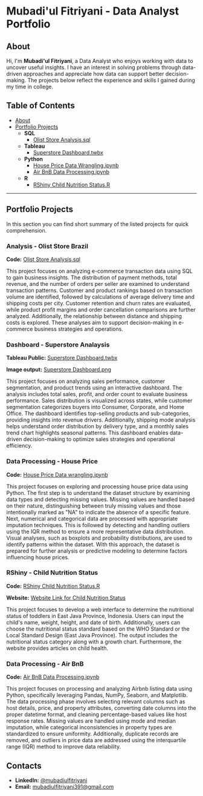 # Mubadi'ul Fitriyani - Data Analyst Portfolio

## About
Hi, I'm **Mubadi'ul Fitriyani**, a Data Analyst who enjoys working with data to uncover useful insights. I have an interest in solving problems through data-driven approaches and appreciate how data can support better decision-making. The projects below reflect the experience and skills I gained during my time in college.

## Table of Contents
- [About](https://github.com/Mubadiul/Data-Analyst-Portfolio/blob/main/README.md#about)
- [Portfolio Projects](https://github.com/Mubadiul/Data-Analyst-Portfolio#portfolio-projects)
  - **SQL**
    - [Olist Store Analysis.sql](https://github.com/Mubadiul/Data-Analyst-Portfolio/blob/main/olist_store_analysis.sql)
  - **Tableau**
    - [Superstore Dashboard.twbx](https://github.com/Mubadiul/Data-Analyst-Portfolio/blob/main/superstore-dashboard.twbx)
  - **Python**
    - [House Price Data Wrangling.ipynb](https://github.com/Mubadiul/Data-Analyst-Portfolio/blob/main/house_price_data_wrangling.ipynb)
    - [Air BnB Data Processing.ipynb](https://github.com/Mubadiul/Data-Analyst-Portfolio/blob/main/airbnb_data_processing.ipynb)
  - **R**
    - [RShiny Child Nutrition Status.R](https://github.com/Mubadiul/Data-Analyst-Portfolio/blob/main/rshiny_child_nutrition.R)
        
---

## Portfolio Projects
In this section you can find short summary of the listed projects for quick comprehension.

### **Analysis - Olist Store Brazil**
**Code:** [Olist Store Analysis.sql](https://github.com/Mubadiul/Data-Analyst-Portfolio/blob/main/olist_store_analysis.sql)

This project focuses on analyzing e-commerce transaction data using SQL to gain business insights. The distribution of payment methods, total revenue, and the number of orders per seller are examined to understand transaction patterns. Customer and product rankings based on transaction volume are identified, followed by calculations of average delivery time and shipping costs per city. Customer retention and churn rates are evaluated, while product profit margins and order cancellation comparisons are further analyzed. Additionally, the relationship between distance and shipping costs is explored. These analyses aim to support decision-making in e-commerce business strategies and operations.

### **Dashboard - Superstore Analaysis**
**Tableau Public:** [Superstore Dashboard.twbx](https://public.tableau.com/shared/M8TXRS2XT?:display_count=n&:origin=viz_share_link)

**Image output:** [Superstore Dashboard.png](https://github.com/Mubadiul/Data-Analyst-Portfolio/blob/main/Super%20Store%20Dashboard.png)

This project focuses on analyzing sales performance, customer segmentation, and product trends using an interactive dashboard. The analysis includes total sales, profit, and order count to evaluate business performance. Sales distribution is visualized across states, while customer segmentation categorizes buyers into Consumer, Corporate, and Home Office. The dashboard identifies top-selling products and sub-categories, providing insights into revenue drivers. Additionally, shipping mode analysis helps understand order distribution by delivery type, and a monthly sales trend chart highlights seasonal patterns. This dashboard enables data-driven decision-making to optimize sales strategies and operational efficiency.

### **Data Processing - House Price**
**Code:** [House Price Data wrangling.ipynb](https://github.com/Mubadiul/Data-Analyst-Portfolio/blob/main/house_price_data_wrangling.ipynb)

This project focuses on exploring and processing house price data using Python. The first step is to understand the dataset structure by examining data types and detecting missing values. Missing values are handled based on their nature, distinguishing between truly missing values and those intentionally marked as "NA" to indicate the absence of a specific feature. Next, numerical and categorical data are processed with appropriate imputation techniques. This is followed by detecting and handling outliers using the IQR method to ensure a more representative data distribution. Visual analyses, such as boxplots and probability distributions, are used to identify patterns within the dataset. With this approach, the dataset is prepared for further analysis or predictive modeling to determine factors influencing house prices.

### **RShiny - Child Nutrition Status**
**Code:** [RShiny Child Nutrition Status.R](https://github.com/Mubadiul/Data-Analyst-Portfolio/blob/main/rshiny_child_nutrition.R)

**Website:** [Website Link for Child Nutrition Status](https://mubadiulfitriyani.shinyapps.io/statusgizibalitajatim/)

This project focuses to develop a web interface to determine the nutritional status of toddlers in East Java Province, Indonesia. Users can input the child's name, weight, height, and date of birth. Additionally, users can choose the nutritional status standard based on the WHO Standard or the Local Standard Design (East Java Province). The output includes the nutritional status category along with a growth chart. Furthermore, the website provides articles on child health.

### **Data Processing - Air BnB**
**Code:** [Air BnB Data Processing.ipynb](https://github.com/Mubadiul/Data-Analyst-Portfolio/blob/main/airbnb_data_processing.ipynb)

This project focuses on processing and analyzing Airbnb listing data using Python, specifically leveraging Pandas, NumPy, Seaborn, and Matplotlib. The data processing phase involves selecting relevant columns such as host details, price, and property attributes, converting date columns into the proper datetime format, and cleaning percentage-based values like host response rates. Missing values are handled using mode and median imputation, while categorical inconsistencies in property types are standardized to ensure uniformity. Additionally, duplicate records are removed, and outliers in price data are addressed using the interquartile range (IQR) method to improve data reliability.

## Contacts
- **LinkedIn:** [@mubadiulfitriyani](www.linkedin.com/in/mubadiulfitriyani)
- **Email:** [mubadiulfitriyani391@gmail.com](mubadiulfitriyani391@gmail.com)



